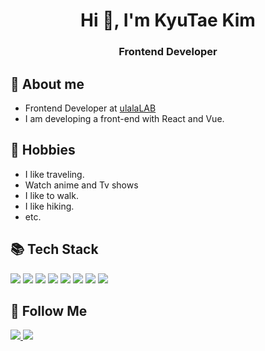 <h1 align="center">Hi 👋, I'm KyuTae Kim</h1>
<h3 align="center">Frontend Developer </h3>

## 💼 About me
- Frontend Developer at [ulalaLAB](https://www.ulalalab.com/)
- I am developing a front-end with React and Vue.

## 📅 Hobbies
- I like traveling.
- Watch anime and Tv shows
- I like to walk.
- I like hiking.
- etc.

## 📚 Tech Stack
<p>
<img src="https://img.shields.io/badge/React-3766AB?style=flat-square&logo=React&logoColor=white"/> 
<img src="https://img.shields.io/badge/Recoil-3766AB?style=flat-square&logo=React&logoColor=white"/> 
<img src="https://img.shields.io/badge/Vue.js-4FC08D?style=flat-square&logo=Vue.js&logoColor=white"/>
<img src="https://img.shields.io/badge/ES6-F7DF1E?style=flat-square&logo=javascript&logoColor=white"/>
<img src="https://img.shields.io/badge/Node.js-339933?style=flat-square&logo=Node.js&logoColor=white"/>
<img src="https://img.shields.io/badge/Jenkins-D24939?style=flat-square&logo=Jenkins&logoColor=white"/>
<img src="https://img.shields.io/badge/HTML5-E34F26?style=flat-square&logo=HTML5&logoColor=white"/>
<img src="https://img.shields.io/badge/CSS-1572B6?style=flat-square&logo=CSS&logoColor=white"/>
</p>

## 🌈 Follow Me
<p>
  <a href="https://www.linkedin.com/in/kyutae-kim-936462197">
    <img src="https://img.shields.io/badge/LinkedIn-0A66C2?style=flat-square&logo=LinkedIn&logoColor=white&link=https://www.linkedin.com/in/kyutae-kim-936462197"/>
  </a>
  <a href="mailto:kimhyein7110@gmail.com">
    <img src="https://img.shields.io/badge/Gmail-d14836?style=flat-square&logo=Gmail&logoColor=white&link=rbxo9085@gmail.com"/>
   </a>
</p>


 





